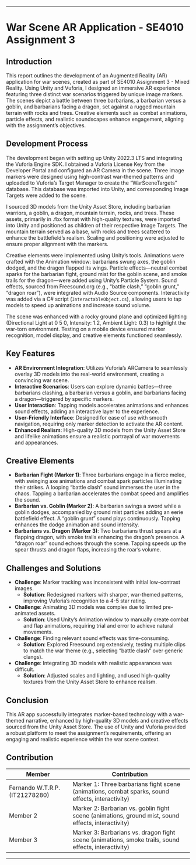 
---

# War Scene AR Application - SE4010 Assignment 3

## Introduction
This report outlines the development of an Augmented Reality (AR) application for war scenes, created as part of SE4010 Assignment 3 - Mixed Reality. Using Unity and Vuforia, I designed an immersive AR experience featuring three distinct war scenarios triggered by unique image markers. The scenes depict a battle between three barbarians, a barbarian versus a goblin, and barbarians facing a dragon, set against a rugged mountain terrain with rocks and trees. Creative elements such as combat animations, particle effects, and realistic soundscapes enhance engagement, aligning with the assignment’s objectives.

## Development Process
The development began with setting up Unity 2022.3 LTS and integrating the Vuforia Engine SDK. I obtained a Vuforia License Key from the Developer Portal and configured an AR Camera in the scene. Three image markers were designed using high-contrast war-themed patterns and uploaded to Vuforia’s Target Manager to create the “WarSceneTargets” database. This database was imported into Unity, and corresponding Image Targets were added to the scene.

I sourced 3D models from the Unity Asset Store, including barbarian warriors, a goblin, a dragon, mountain terrain, rocks, and trees. These assets, primarily in .fbx format with high-quality textures, were imported into Unity and positioned as children of their respective Image Targets. The mountain terrain served as a base, with rocks and trees scattered to enhance the battlefield’s realism. Scaling and positioning were adjusted to ensure proper alignment with the markers.

Creative elements were implemented using Unity’s tools. Animations were crafted with the Animation window: barbarians swung axes, the goblin dodged, and the dragon flapped its wings. Particle effects—neutral combat sparks for the barbarian fight, ground mist for the goblin scene, and smoke trails for the dragon—were added using Unity’s Particle System. Sound effects, sourced from Freesound.org (e.g., “battle clash,” “goblin grunt,” “dragon roar”), were integrated with Audio Source components. Interactivity was added via a C# script (`InteractableObject.cs`), allowing users to tap models to speed up animations and increase sound volume.

The scene was enhanced with a rocky ground plane and optimized lighting (Directional Light at 0 5 0, Intensity: 1.2, Ambient Light: 0.3) to highlight the war-torn environment. Testing on a mobile device ensured marker recognition, model display, and creative elements functioned seamlessly.

## Key Features
- **AR Environment Integration**: Utilizes Vuforia’s ARCamera to seamlessly overlay 3D models into the real-world environment, creating a convincing war scene.
- **Interactive Scenarios**: Users can explore dynamic battles—three barbarians clashing, a barbarian versus a goblin, and barbarians facing a dragon—triggered by specific markers.
- **User Interaction**: Tapping models accelerates animations and enhances sound effects, adding an interactive layer to the experience.
- **User-Friendly Interface**: Designed for ease of use with smooth navigation, requiring only marker detection to activate the AR content.
- **Enhanced Realism**: High-quality 3D models from the Unity Asset Store and lifelike animations ensure a realistic portrayal of war movements and appearances.

## Creative Elements
- **Barbarian Fight (Marker 1)**: Three barbarians engage in a fierce melee, with swinging axe animations and combat spark particles illuminating their strikes. A looping “battle clash” sound immerses the user in the chaos. Tapping a barbarian accelerates the combat speed and amplifies the sound.
- **Barbarian vs. Goblin (Marker 2)**: A barbarian swings a sword while a goblin dodges, accompanied by ground mist particles adding an eerie battlefield effect. A “goblin grunt” sound plays continuously. Tapping enhances the dodge animation and sound intensity.
- **Barbarians vs. Dragon (Marker 3)**: Two barbarians thrust spears at a flapping dragon, with smoke trails enhancing the dragon’s presence. A “dragon roar” sound echoes through the scene. Tapping speeds up the spear thrusts and dragon flaps, increasing the roar’s volume.

## Challenges and Solutions
- **Challenge**: Marker tracking was inconsistent with initial low-contrast images.
  - **Solution**: Redesigned markers with sharper, war-themed patterns, improving Vuforia’s recognition to a 4-5 star rating.
- **Challenge**: Animating 3D models was complex due to limited pre-animated assets.
  - **Solution**: Used Unity’s Animation window to manually create combat and flap animations, requiring trial and error to achieve natural movements.
- **Challenge**: Finding relevant sound effects was time-consuming.
  - **Solution**: Explored Freesound.org extensively, testing multiple clips to match the war theme (e.g., selecting “battle clash” over generic clangs).
- **Challenge**: Integrating 3D models with realistic appearances was difficult.
  - **Solution**: Adjusted scales and lighting, and used high-quality textures from the Unity Asset Store to enhance realism.

## Conclusion
This AR app successfully integrates marker-based technology with a war-themed narrative, enhanced by high-quality 3D models and creative effects sourced from the Unity Asset Store. The use of Unity and Vuforia provided a robust platform to meet the assignment’s requirements, offering an engaging and realistic experience within the war scene context.

## Contribution
| Member            | Contribution                                      |
|-------------------|--------------------------------------------------|
| Fernando W.T.R.P. (IT21278280) | Marker 1: Three barbarians fight scene (animations, combat sparks, sound effects, interactivity) |
| Member 2          | Marker 2: Barbarian vs. goblin fight scene (animations, ground mist, sound effects, interactivity) |
| Member 3          | Marker 3: Barbarians vs. dragon fight scene (animations, smoke trails, sound effects, interactivity) |

---
